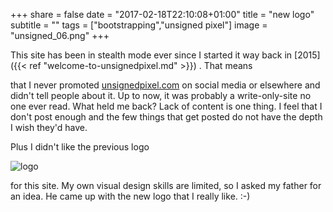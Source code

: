 +++
share = false
date = "2017-02-18T22:10:08+01:00"
title = "new logo"
subtitle = ""
tags = ["bootstrapping","unsigned pixel"]
image = "unsigned_06.png"
+++
 

This  site has been in stealth mode ever since I started it way back in [2015]({{< ref  "welcome-to-unsignedpixel.md" >}}) . That means <!--more-->

 that I never promoted [unsignedpixel.com](https://unsignedpixel.com) on social media or elsewhere and didn't tell people about it. Up to now, it was probably a write-only-site no one ever read. 
What held me back? Lack of content is one thing. I feel that I don't post enough and the few things that get posted do not have the depth I wish they'd have. 

Plus I didn't like the previous logo

![logo](old_logo.png)

for this site. My own visual design skills are limited, so I asked my father for an idea. He came up with the new logo that I really like. :-)


[1]:	https://unsignedpixel.com

